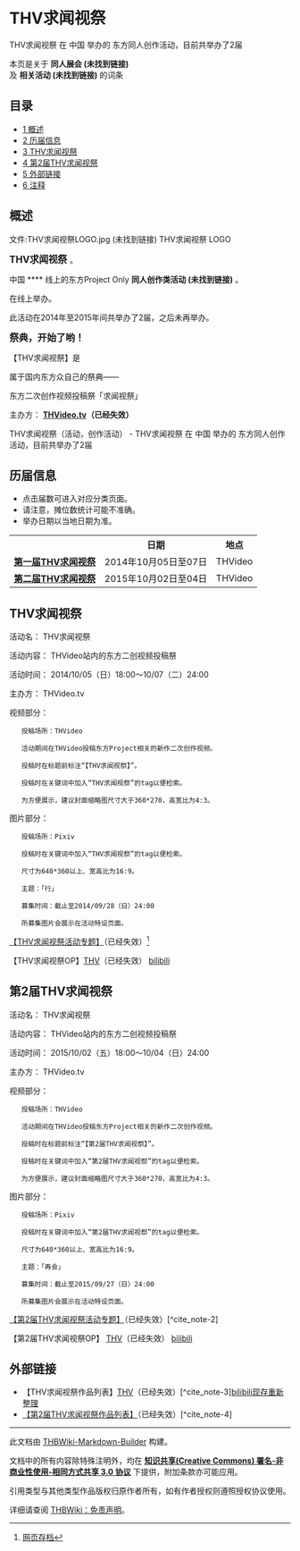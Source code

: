 # THV求闻视祭

<!-- source html: G:\repos\THBWiki-Markdown-Builder\THBWikiMarkdown\Temp\main\3\3f\ns0%3ATHV%E6%B1%82%E9%97%BB%E8%A7%86%E7%A5%AD.html -->

THV求闻视祭 在 中国 举办的  东方同人创作活动，目前共举办了2届

本页是关于 **同人展会 (未找到链接)**   
及 **相关活动 (未找到链接)** 的词条
## 目录

- [1 概述](#概述)
- [2 历届信息](#历届信息)
- [3 THV求闻视祭](#THV求闻视祭)
- [4 第2届THV求闻视祭](#第2届THV求闻视祭)
- [5 外部链接](#外部链接)
- [6 注释](#注释)




## 概述
文件:THV求闻视祭LOGO.jpg (未找到链接)  THV求闻视祭 LOGO
  
<big> **THV求闻视祭** </big>。  
  
  
  
  
中国 **** 线上的东方Project Only **同人创作类活动 (未找到链接)** 。  
  
在线上举办。  
  
  
此活动在2014年至2015年间共举办了2届，之后未再举办。  
  
<big> **祭典，开始了哟！** </big>
  
  
【THV求闻视祭】是  

属于国内东方众自己的祭典——  

  
  

东方二次创作视频投稿祭「求闻视祭」  
  
  
  
  
  
  
  
主办方： **[THVideo.tv](http://thvideo.tv/)（已经失效）**   
  
THV求闻视祭（活动，创作活动） - THV求闻视祭 在 中国 举办的  东方同人创作活动，目前共举办了2届
## 历届信息
- 点击届数可进入对应分类页面。
- 请注意，摊位数统计可能不准确。
- 举办日期以当地日期为准。


<table>
<tbody><tr><th> </th><th>日期</th><th>地点</th></tr>
<tr><td id="1"><b><a href="/展会作品列表?e=THV%E6%B1%82%E9%97%BB%E8%A7%86%E7%A5%AD%231">第一届THV求闻视祭</a></b></td><td id="ev-1">2014年10月05日至07日</td><td>THVideo<br><small><span style="color:grey;"></span></small></td></tr>
<tr><td id="2"><b><a href="/展会作品列表?e=THV%E6%B1%82%E9%97%BB%E8%A7%86%E7%A5%AD%232">第二届THV求闻视祭</a></b></td><td id="ev-2">2015年10月02日至04日</td><td>THVideo<br><small><span style="color:grey;"></span></small></td></tr>
</tbody></table>


## THV求闻视祭
  
活动名： THV求闻视祭  

活动内容： THVideo站内的东方二创视频投稿祭  

活动时间： 2014/10/05（日）18:00～10/07（二）24:00  

主办方： THVideo.tv  

视频部分：  

  

```
   投稿场所：THVideo  

   活动期间在THVideo投稿东方Project相关的新作二次创作视频。  

   投稿时在标题前标注“【THV求闻视祭】”。  

   投稿时在关键词中加入“THV求闻视祭”的tag以便检索。  

   为方便展示，建议封面缩略图尺寸大于360*270，高宽比为4:3。  

```

  
图片部分：  

  

```
   投稿场所：Pixiv  

   投稿时在关键词中加入“THV求闻视祭”的tag以便检索。  

   尺寸为640*360以上、宽高比为16:9。  

   主题：「行」  

   募集时间：截止至2014/09/28（日）24:00  

   所募集图片会展示在活动特设页面。  

```

  
  

[【THV求闻视祭活动专题】](http://thvideo.tv/festival/)（已经失效）[^cite_note-1]
  
  
  

【THV求闻视祭OP】[THV](http://thvideo.tv/v/th2598)（已经失效） [bilibili](https://www.bilibili.com/video/av1594130/)
  

## 第2届THV求闻视祭
  
活动名： THV求闻视祭  

活动内容： THVideo站内的东方二创视频投稿祭  

活动时间： 2015/10/02（五）18:00～10/04（日）24:00  

主办方： THVideo.tv  

视频部分：  

  

```
   投稿场所：THVideo  

   活动期间在THVideo投稿东方Project相关的新作二次创作视频。  

   投稿时在标题前标注“【第2届THV求闻视祭】”。  

   投稿时在关键词中加入“第2届THV求闻视祭”的tag以便检索。  

   为方便展示，建议封面缩略图尺寸大于360*270，高宽比为4:3。  

```

  
图片部分：  

  

```
   投稿场所：Pixiv  

   投稿时在关键词中加入“第2届THV求闻视祭”的tag以便检索。  

   尺寸为640*360以上、宽高比为16:9。  

   主题：「再会」  

   募集时间：截止至2015/09/27（日）24:00  

   所募集图片会展示在活动特设页面。  

```

  
[【第2届THV求闻视祭活动专题】](http://thvideo.tv/festival2/)（已经失效）[^cite_note-2]  

【第2届THV求闻视祭OP】 [THV](http://thvideo.tv/v/th4689)（已经失效） [bilibili](https://www.bilibili.com/video/av2992195)
  

## 外部链接
- 【THV求闻视祭作品列表】[THV](http://thvideo.tv/mylist136)（已经失效）[^cite_note-3][bilibili现存重新整理](https://space.bilibili.com/87694046/favlist?fid=1644951746)
- [【第2届THV求闻视祭作品列表】](http://thvideo.tv/mylist193)（已经失效）[^cite_note-4]


[^cite_note-1]: [网页存档](https://web.archive.org/web/20150216014339/http://thvideo.tv/festival/)

  
  






---

此文档由 [THBWiki-Markdown-Builder](https://github.com/Delsin-Yu/THBWiki-Markdown-Builder) 构建。

文档中的所有内容除特殊注明外，均在 [**知识共享(Creative Commons) 署名-非商业性使用-相同方式共享 3.0 协议**](https://creativecommons.org/licenses/by-sa/3.0/deed.zh-hans) 下提供，附加条款亦可能应用。

引用类型与其他类型作品版权归原作者所有，如有作者授权则遵照授权协议使用。

详细请查阅 [THBWiki：免责声明](https://thbwiki.cc/THBWiki:%E5%85%8D%E8%B4%A3%E5%A3%B0%E6%98%8E)。

